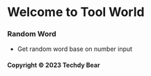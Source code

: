 # Welcome to Tool World
### Random Word
* Get random word base on number input

#### Copyright &#169; 2023 Techdy Bear
